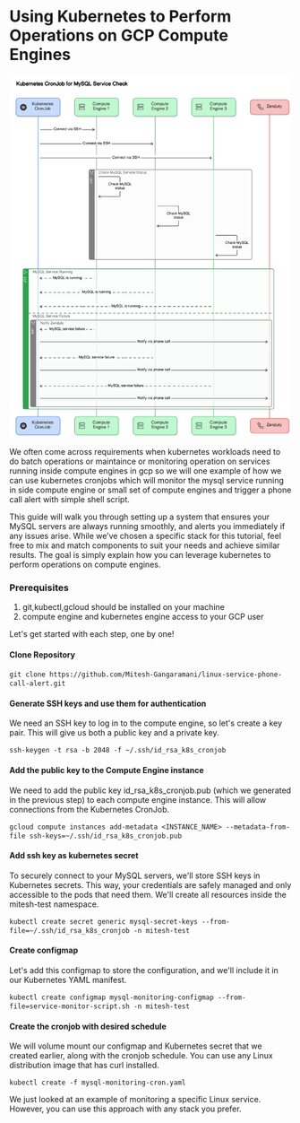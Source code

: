 # Using Kubernetes to Perform Operations on GCP Compute Engines

![kubernetes-cronjob-monitor-linux-service-with-phone-call-alert-sequence-diagram](./sequence-diagram-of-article.png)

We often come across requirements when kubernetes workloads need to do batch operations or maintaince or monitoring operation on services running inside compute engines in gcp so we will one example of how we can use kubernetes cronjobs which will monitor the mysql service running in side compute engine or small set of compute engines and trigger a phone call alert with simple shell script.

This guide will walk you through setting up a system that ensures your MySQL servers are always running smoothly, and alerts you immediately if any issues arise. While we’ve chosen a specific stack for this tutorial, feel free to mix and match components to suit your needs and achieve similar results. The goal is simply explain how you can leverage kubernetes to perform operations on compute engines.

### Prerequisites

1. git,kubectl,gcloud should be installed on your machine
2. compute engine and kubernetes engine access to your GCP user

Let's get started with each step, one by one!

#### Clone Repository
```
git clone https://github.com/Mitesh-Gangaramani/linux-service-phone-call-alert.git
```

#### Generate SSH keys and use them for authentication

We need an SSH key to log in to the compute engine, so let's create a key pair. This will give us both a public key and a private key.

```
ssh-keygen -t rsa -b 2048 -f ~/.ssh/id_rsa_k8s_cronjob
```

#### Add the public key to the Compute Engine instance

We need to add the public key id_rsa_k8s_cronjob.pub (which we generated in the previous step) to each compute engine instance. This will allow connections from the Kubernetes CronJob.

```
gcloud compute instances add-metadata <INSTANCE_NAME> --metadata-from-file ssh-keys=~/.ssh/id_rsa_k8s_cronjob.pub
```

#### Add ssh key as kubernetes secret

To securely connect to your MySQL servers, we'll store SSH keys in Kubernetes secrets. This way, your credentials are safely managed and only accessible to the pods that need them. We'll create all resources inside the mitesh-test namespace.

````
kubectl create secret generic mysql-secret-keys --from-file=~/.ssh/id_rsa_k8s_cronjob -n mitesh-test
````

#### Create configmap

Let's add this configmap to store the configuration, and we'll include it in our Kubernetes YAML manifest.

```
kubectl create configmap mysql-monitoring-configmap --from-file=service-monitor-script.sh -n mitesh-test
```

#### Create the cronjob with desired schedule

We will volume mount our configmap and Kubernetes secret that we created earlier, along with the cronjob schedule. You can use any Linux distribution image that has curl installed.

```
kubectl create -f mysql-monitoring-cron.yaml
```

We just looked at an example of monitoring a specific Linux service. However, you can use this approach with any stack you prefer.

